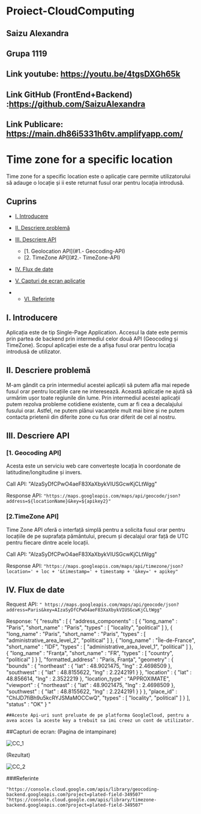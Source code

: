 # Proiect-CloudComputing

## Saizu Alexandra
## Grupa 1119
## Link youtube: https://youtu.be/4tgsDXGh65k
## Link GitHub (FrontEnd+Backend) :https://github.com/SaizuAlexandra
## Link Publicare: https://main.dh86i5331h6tv.amplifyapp.com/

# **Time zone for a specific location**
Time zone for a specific location este o aplicație care permite utilizatorului să adauge o locație și ii este returnat fusul orar pentru locația introdusă.


## **Cuprins**
* [I. Introducere](#I.-Introducere)
* [II. Descriere problemă](#II.-Descriere-problemă)
* [III. Descriere API](#III.-Descriere-API)
    * [1. Geolocation API](#1.- Geocoding-API)
    * [2. TimeZone API](#2.- TimeZone-API)
* [IV. Flux de date](#IV.-Flux-de-date)
   
* [V. Capturi de ecran aplicație](#V.-Capturi-de-ecran-aplicație)
* * [VI. Referințe](#V.-Referințe)


## **I. Introducere**
Aplicația este de tip Single-Page Application. Accesul la date este permis prin partea de backend prin intermediul celor două API (Geocoding și TimeZone). Scopul aplicației este de a afișa fusul orar pentru locația introdusă de utilizator.

## **II. Descriere problemă**
M-am gândit ca prin intermediul acestei aplicații să putem afla mai repede fusul orar pentru locațiile care ne interesează. Această aplicație ne ajută să urmărim ușor toate regiunile din lume. Prin intermediul acestei aplicații putem rezolva probleme cotidiene existente, cum ar fi cea a decalajului fusului orar. Astfel, ne putem plănui vacanțele mult mai bine și ne putem contacta prietenii din diferite zone cu fus orar diferit de cel al nostru.

## **III. Descriere API**

### [**1. Geocoding API**]

Acesta este un serviciu web care convertește locația în coordonate de latitudine/longitudine și invers. 

Call API: "AIzaSyDfCPwO4aeF83XaXbykVIUSGcwKjCLtWgg"
 
Response API: `"https://maps.googleapis.com/maps/api/geocode/json?address=${locationName}&key=${apikey2}"`

### [**2.TimeZone API**]

Time Zone API oferă o interfață simplă pentru a solicita fusul orar pentru locațiile de pe suprafața pământului, precum și decalajul orar față de UTC pentru fiecare dintre acele locații. 

Call API: "AIzaSyDfCPwO4aeF83XaXbykVIUSGcwKjCLtWgg"

Response API: `"https://maps.googleapis.com/maps/api/timezone/json?location=' + loc + '&timestamp=' + timestamp + '&key=' + apikey"`

## **IV. Flux de date**

Request API: `" https://maps.googleapis.com/maps/api/geocode/json?address=Paris&key=AIzaSyDfCPwO4aeF83XaXbykVIUSGcwKjCLtWgg"`

Response: "{
   "results" : [
      {
         "address_components" : [
            {
               "long_name" : "Paris",
               "short_name" : "Paris",
               "types" : [ "locality", "political" ]
            },
            {
               "long_name" : "Paris",
               "short_name" : "Paris",
               "types" : [ "administrative_area_level_2", "political" ]
            },
            {
               "long_name" : "Île-de-France",
               "short_name" : "IDF",
               "types" : [ "administrative_area_level_1", "political" ]
            },
            {
               "long_name" : "Franţa",
               "short_name" : "FR",
               "types" : [ "country", "political" ]
            }
         ],
         "formatted_address" : "Paris, Franţa",
         "geometry" : {
            "bounds" : {
               "northeast" : {
                  "lat" : 48.9021475,
                  "lng" : 2.4698509
               },
               "southwest" : {
                  "lat" : 48.8155622,
                  "lng" : 2.2242191
               }
            },
            "location" : {
               "lat" : 48.856614,
               "lng" : 2.3522219
            },
            "location_type" : "APPROXIMATE",
            "viewport" : {
               "northeast" : {
                  "lat" : 48.9021475,
                  "lng" : 2.4698509
               },
               "southwest" : {
                  "lat" : 48.8155622,
                  "lng" : 2.2242191
               }
            }
         },
         "place_id" : "ChIJD7fiBh9u5kcRYJSMaMOCCwQ",
         "types" : [ "locality", "political" ]
      }
   ],
   "status" : "OK"
}
"


	##Aceste Api-uri sunt preluate de pe platforma GoogleCloud, pentru a avea acces la aceste key a trebuit sa imi creez un cont de utilizator.

##Capturi de ecran:
(Pagina de intampinare)
  
![CC_1](https://user-images.githubusercontent.com/105069983/168489202-2ce51924-ddae-449e-8199-e6490f34be81.png)

(Rezultat)
 
![CC_2](https://user-images.githubusercontent.com/105069983/168489235-a5537ac9-1895-4390-a5b0-cff3d6c8a0e4.png)

###Referinte

`"https://console.cloud.google.com/apis/library/geocoding-backend.googleapis.com?project=plated-field-349507"`
`"https://console.cloud.google.com/apis/library/timezone-backend.googleapis.com?project=plated-field-349507"`


